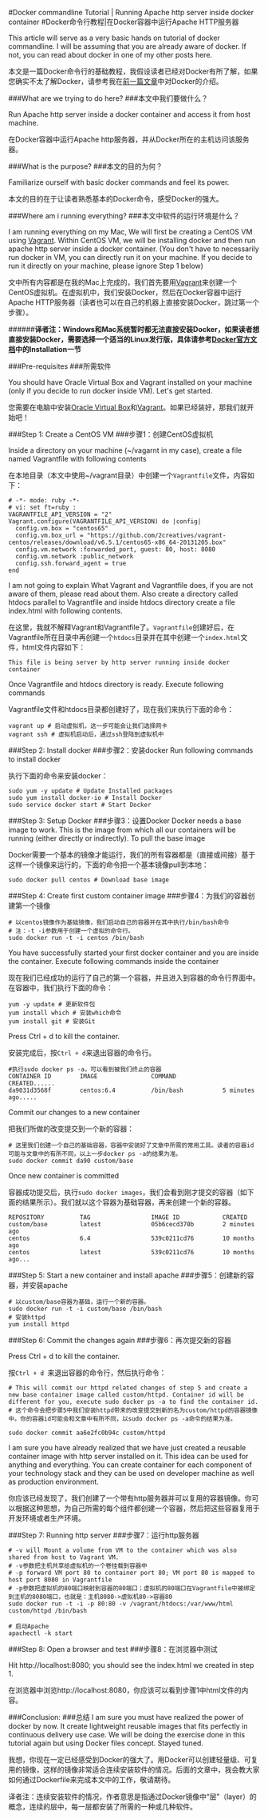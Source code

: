 #Docker commandline Tutorial | Running Apache http server inside docker container
#Docker命令行教程|在Docker容器中运行Apache HTTP服务器

This article will serve as a very basic hands on tutorial of docker commandline. I will be assuming that you are already aware of docker. If not, you can read about docker in one of my other posts here.

本文是一篇Docker命令行的基础教程，我假设读者已经对Docker有所了解，如果您确实不太了解Docker，请参考我在[前一篇文章](http://2mohitarora.blogspot.com/2013/11/docker-is-best-fit-for-continuous.html)中对Docker的介绍。


###What are we trying to do here?
###本文中我们要做什么？

Run Apache http server inside a docker container and access it from host machine.

在Docker容器中运行Apache http服务器，并从Docker所在的主机访问该服务器。

###What is the purpose?
###本文的目的为何？

Familiarize ourself with basic docker commands and feel its power.

本文的目的在于让读者熟悉基本的Docker命令，感受Docker的强大。

###Where am i running everything?
###本文中软件的运行环境是什么？

I am running everything on my Mac, We will first be creating a CentOS VM using [Vagrant](http://www.vagrantup.com/). Within CentOS VM, we will be installing docker and then run apache http server inside a docker container. (You don't have to necessarily run docker in VM, you can directly run it on your machine. If you decide to run it directly on your machine, please ignore Step 1 below)

文中所有内容都是在我的Mac上完成的，我们首先要用[Vagrant](http://www.vagrantup.com/)来创建一个CentOS虚拟机。在虚拟机中，我们安装Docker，然后在Docker容器中运行Apache HTTP服务器（读者也可以在自己的机器上直接安装Docker，跳过第一个步骤）。

######**译者注：Windows和Mac系统暂时都无法直接安装Docker，如果读者想直接安装Docker，需要选择一个适当的Linux发行版，具体请参考[Docker官方文档](http://docs.docker.io/en/latest/)中的Installation一节**

###Pre-requisites
###所需软件

You should have Oracle Virtual Box and Vagrant installed on your machine (only if you decide to run docker inside VM).
Let's get started.

您需要在电脑中安装[Oracle Virtual Box](https://www.virtualbox.org/)和[Vagrant](http://www.vagrantup.com/)。如果已经装好，那我们就开始吧！

###Step 1: Create a CentOS VM 
###步骤1：创建CentOS虚拟机

Inside a directory on your machine (~/vagarnt in my case), create a file named Vagrantfile with following contents

在本地目录（本文中使用~/vagrant目录）中创建一个`Vagrantfile`文件，内容如下：

    # -*- mode: ruby -*-
    # vi: set ft=ruby :
    VAGRANTFILE_API_VERSION = "2"
    Vagrant.configure(VAGRANTFILE_API_VERSION) do |config|
      config.vm.box = "centos65"
      config.vm.box_url = "https://github.com/2creatives/vagrant-centos/releases/download/v6.5.1/centos65-x86_64-20131205.box"
      config.vm.network :forwarded_port, guest: 80, host: 8080
      config.vm.network :public_network
      config.ssh.forward_agent = true
    end
    
I am not going to explain What Vagrant and Vagrantfile does, if you are not aware of them, please read about them. Also create a directory called htdocs parallel to Vagrantfile and inside htdocs directory create a file index.html with following contents.

在这里，我就不解释Vagrant和Vagrantfile了。`Vagrantfile`创建好后，在Vagrantfile所在目录中再创建一个`htdocs`目录并在其中创建一个`index.html`文件，html文件内容如下：

    This file is being server by http server running inside docker container

Once Vagrantfile and htdocs directory is ready. Execute following commands

Vagrantfile文件和htdocs目录都创建好了，现在我们来执行下面的命令：

    vagrant up # 启动虚拟机，这一步可能会让我们选择网卡
    vagrant ssh # 虚拟机启动后，通过ssh登陆到虚拟机中
    
###Step 2: Install docker 
###步骤2：安装docker
Run following commands to install docker

执行下面的命令来安装docker：

    sudo yum -y update # Update Installed packages
    sudo yum install docker-io # Install Docker 
    sudo service docker start # Start Docker

###Step 3: Setup Docker
###步骤3：设置Docker
Docker needs a base image to work. This is the image from which all our containers will be running (either directly or indirectly). To pull the base image

Docker需要一个基本的镜像才能运行，我们的所有容器都是（直接或间接）基于这样一个镜像来运行的，下面的命令把一个基本镜像pull到本地：

    sudo docker pull centos # Download base image
    
###Step 4: Create first custom container image
###步骤4：为我们的容器创建第一个镜像
    
    # 以centos镜像作为基础镜像，我们启动自己的容器并在其中执行/bin/bash命令
    # 注：-t -i参数用于创建一个虚拟的命令行。
    sudo docker run -t -i centos /bin/bash 
    
You have successfully started your first docker container and you are inside the container. Execute following commands inside the container

现在我们已经成功的运行了自己的第一个容器，并且进入到容器的命令行界面中。在容器中，我们执行下面的命令：

    yum -y update # 更新软件包
    yum install which # 安装which命令
    yum install git # 安装Git
    
Press Ctrl + d to kill the container.

安装完成后，按`Ctrl + d`来退出容器的命令行。

    #执行sudo docker ps -a，可以看到被我们终止的容器
    CONTAINER ID        IMAGE               COMMAND             CREATED......
    da9031d3568f        centos:6.4          /bin/bash           5 minutes ago.....
    
Commit our changes to a new container

把我们所做的改变提交到一个新的容器：

    # 这里我们创建一个自己的基础容器，容器中安装好了文章中所需的常用工具。读者的容器id可能与文章中的有所不同，以上一步docker ps -a的结果为准。
    sudo docker commit da90 custom/base
    
Once new container is committed

容器成功提交后，执行`sudo docker images`，我们会看到刚才提交的容器（如下面的结果所示）。我们就以这个容器为基础容器，再来创建一个新的容器。
    
    REPOSITORY          TAG                 IMAGE ID            CREATED            
    custom/base         latest              05b6cecd370b        2 minutes ago      
    centos              6.4                 539c0211cd76        10 months ago      
    centos              latest              539c0211cd76        10 months ago...
    
###Step 5: Start a new container and install apache
###步骤5：创建新的容器，并安装apache

    # 以custom/base容器为基础，运行一个新的容器。
    sudo docker run -t -i custom/base /bin/bash 
    # 安装httpd
    yum install httpd
    
###Step 6: Commit the changes again
###步骤6：再次提交新的容器

Press Ctrl + d to kill the container.

按`Ctrl + d `来退出容器的命令行，然后执行命令：

    # This will commit our httpd related changes of step 5 and create a new base container image called custom/httpd. Container id will be different for you, execute sudo docker ps -a to find the container id. 
    # 这个命令会把步骤5中我们安装httpd带来的改变提交到新的名为custom/httpd的容器镜像中。你的容器id可能会和文章中有所不同，以sudo docker ps -a命令的结果为准。
    
    sudo docker commit aa6e2fc0b94c custom/httpd 

I am sure you have already realized that we have just created a reusable container image with http server installed on it. This idea can be used for anything and everything. You can create container for each component of your technology stack and they can be used on developer machine as well as production environment.

你应该已经发现了，我们创建了一个带有http服务器并可以复用的容器镜像。你可以根据这种思想，为自己所需的每个组件都创建一个容器，然后把这些容器复用于开发环境或者生产环境。

###Step 7: Running http server
###步骤7：运行http服务器
    
    # -v will Mount a volume from VM to the container which was also shared from host to Vagrant VM.
    # -v参数把主机共享给虚拟机的一个卷挂载到容器中
    # -p forward VM port 80 to container port 80; VM port 80 is mapped to host port 8080 in Vagrantfile 
    # -p参数把虚拟机的80端口映射到容器的80端口；虚拟机的80端口在Vagrantfile中被绑定到主机的8080端口，也就是：主机8080->虚拟机80->容器80
    sudo docker run -t -i -p 80:80 -v /vagrant/htdocs:/var/www/html custom/httpd /bin/bash
    
    # 启动Apache
    apachectl -k start 
    
###Step 8: Open a browser and test
###步骤8：在浏览器中测试

Hit http://localhost:8080; you should see the index.html we created in step 1.

在浏览器中浏览http://localhost:8080，你应该可以看到步骤1中html文件的内容。

###Conclusion:
###总结
I am sure you must have realized the power of docker by now. It create lightweight reusable images that fits perfectly in continuous delivery use case. We will be doing the exercise done in this tutorial again but using Docker files concept. Stayed tuned.

我想，你现在一定已经感受到Docker的强大了。用Docker可以创建轻量级、可复用的镜像，这样的镜像非常适合连续安装软件的情况。后面的文章中，我会教大家如何通过Dockerfile来完成本文中的工作，敬请期待。

译者注：连续安装软件的情况，作者意思是指通过Docker镜像中“层”（layer）的概念，连续的层中，每一层都安装了所需的一种或几种软件。
